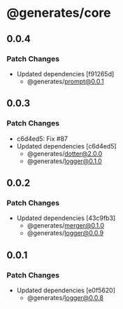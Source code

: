 # @generates/core

## 0.0.4

### Patch Changes

- Updated dependencies [f91265d]
  - @generates/prompt@0.0.1

## 0.0.3

### Patch Changes

- c6d4ed5: Fix #87
- Updated dependencies [c6d4ed5]
  - @generates/dotter@2.0.0
  - @generates/logger@0.1.0

## 0.0.2

### Patch Changes

- Updated dependencies [43c9fb3]
  - @generates/merger@0.1.0
  - @generates/logger@0.0.9

## 0.0.1

### Patch Changes

- Updated dependencies [e0f5620]
  - @generates/logger@0.0.8
